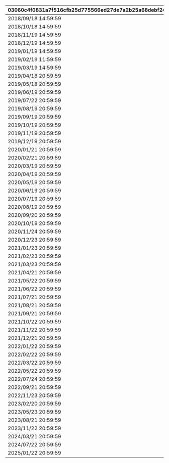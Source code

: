 |03060c4f0831a7f516cfb25d775566ed27de7a2b25a68debf24a91d6f5abd18a|5f0231f89bd38306a14683197bcf1b61a59ecce37c298082b0ce9bf1c130b39f|cfd602699cd9ccc478f03033081ad12f1a125f4875426e7034d793786cfec92f|3012ea8ba64bc2bea098eaab5d798f2360fcd54e8c62fb9487594c77ece1db15|c77c1a490e8df2a17df9f9e121e586591be147c4a2d9d052bc7f9e50e63cbd6d|55c5878840a1d2c683aca93c43535fe073b5090480ccc36eba79d45f8ab70702|451e2014a967a1e820464ce050745d970bbe4ee348329a70e07f05516951d49d|
| --- | --- | --- | --- | --- | --- | --- |
|2018/09/18 14:59:59|2018/09/17 14:59:59|7001000|1|1001|2018/09/13 12:00:00|2018/09/18 5:00:00|
|2018/10/18 14:59:59|2018/10/17 14:59:59|7002000|2|1002|2018/10/13 12:00:00|2018/10/18 5:00:00|
|2018/11/19 14:59:59|2018/11/18 14:59:59|7003000|3|1003|2018/11/14 12:00:00|2018/11/19 5:00:00|
|2018/12/19 14:59:59|2018/12/18 14:59:59|7003003|4|1004|2018/12/14 12:00:00|2018/12/19 5:00:00|
|2019/01/19 14:59:59|2019/01/18 14:59:59|7004000|5|1005|2019/01/14 12:00:00|2019/01/19 5:00:00|
|2019/02/19 11:59:59|2019/02/18 11:59:59|7004003|6|1006|2019/02/14 15:00:00|2019/02/19 5:00:00|
|2019/03/19 14:59:59|2019/03/18 14:59:59|7005000|7|1007|2019/03/14 12:00:00|2019/03/19 5:00:00|
|2019/04/18 20:59:59|2019/04/17 20:59:59|7005003|8|1008|2019/04/13 12:00:00|2019/04/18 5:00:00|
|2019/05/18 20:59:59|2019/05/17 20:59:59|7006000|9|1009|2019/05/13 12:00:00|2019/05/18 5:00:00|
|2019/06/19 20:59:59|2019/06/18 20:59:59|7006003|10|1010|2019/06/14 12:00:00|2019/06/19 5:00:00|
|2019/07/22 20:59:59|2019/07/21 20:59:59|7007000|11|1011|2019/07/15 12:00:00|2019/07/22 5:00:00|
|2019/08/19 20:59:59|2019/08/18 20:59:59|7007003|12|1012|2019/08/14 10:00:00|2019/08/19 5:00:00|
|2019/09/19 20:59:59|2019/09/18 20:59:59|7008000|13|1013|2019/09/14 12:00:00|2019/09/19 5:00:00|
|2019/10/19 20:59:59|2019/10/18 20:59:59|7008003|14|1014|2019/10/14 12:00:00|2019/10/19 5:00:00|
|2019/11/19 20:59:59|2019/11/18 20:59:59|7009000|15|1015|2019/11/14 12:00:00|2019/11/19 5:00:00|
|2019/12/19 20:59:59|2019/12/18 20:59:59|7009003|16|1016|2019/12/14 12:00:00|2019/12/19 5:00:00|
|2020/01/21 20:59:59|2020/01/20 20:59:59|7010000|17|1017|2020/01/14 12:00:00|2020/01/21 5:00:00|
|2020/02/21 20:59:59|2020/02/20 20:59:59|7010003|18|1018|2020/02/14 12:00:00|2020/02/21 5:00:00|
|2020/03/19 20:59:59|2020/03/18 20:59:59|7011000|19|1019|2020/03/12 12:00:00|2020/03/19 5:00:00|
|2020/04/19 20:59:59|2020/04/18 20:59:59|7011003|20|1020|2020/04/14 12:00:00|2020/04/19 5:00:00|
|2020/05/19 20:59:59|2020/05/18 20:59:59|7012000|21|1021|2020/05/14 12:00:00|2020/05/19 5:00:00|
|2020/06/19 20:59:59|2020/06/18 20:59:59|7012003|22|1022|2020/06/14 12:00:00|2020/06/19 5:00:00|
|2020/07/19 20:59:59|2020/07/18 20:59:59|7013000|23|1023|2020/07/14 12:00:00|2020/07/19 5:00:00|
|2020/08/19 20:59:59|2020/08/18 20:59:59|7013003|24|1024|2020/08/14 12:00:00|2020/08/19 5:00:00|
|2020/09/20 20:59:59|2020/09/19 20:59:59|7014000|25|1025|2020/09/15 12:00:00|2020/09/20 5:00:00|
|2020/10/19 20:59:59|2020/10/18 20:59:59|7014003|26|1026|2020/10/14 12:00:00|2020/10/19 5:00:00|
|2020/11/24 20:59:59|2020/11/23 20:59:59|7015000|27|1027|2020/11/18 12:00:00|2020/11/24 5:00:00|
|2020/12/23 20:59:59|2020/12/22 20:59:59|7015003|28|1028|2020/12/18 12:00:00|2020/12/23 5:00:00|
|2021/01/23 20:59:59|2021/01/22 20:59:59|7016000|29|1029|2021/01/18 12:00:00|2021/01/23 5:00:00|
|2021/02/23 20:59:59|2021/02/22 20:59:59|7016003|30|1030|2021/02/18 12:00:00|2021/02/23 5:00:00|
|2021/03/23 20:59:59|2021/03/22 20:59:59|7017000|31|1031|2021/03/18 12:00:00|2021/03/23 5:00:00|
|2021/04/21 20:59:59|2021/04/20 20:59:59|7017003|32|1032|2021/04/16 12:00:00|2021/04/21 5:00:00|
|2021/05/22 20:59:59|2021/05/21 20:59:59|7018000|33|1033|2021/05/17 12:00:00|2021/05/22 5:00:00|
|2021/06/22 20:59:59|2021/06/21 20:59:59|7018003|34|1034|2021/06/17 12:00:00|2021/06/22 5:00:00|
|2021/07/21 20:59:59|2021/07/20 20:59:59|7019000|35|1035|2021/07/16 12:00:00|2021/07/21 5:00:00|
|2021/08/21 20:59:59|2021/08/20 20:59:59|7019003|36|1036|2021/08/16 12:00:00|2021/08/21 5:00:00|
|2021/09/21 20:59:59|2021/09/20 20:59:59|7020000|37|1037|2021/09/16 12:00:00|2021/09/21 5:00:00|
|2021/10/22 20:59:59|2021/10/21 20:59:59|7020003|38|1038|2021/10/17 12:00:00|2021/10/22 5:00:00|
|2021/11/22 20:59:59|2021/11/21 20:59:59|7021000|39|1039|2021/11/17 12:00:00|2021/11/22 5:00:00|
|2021/12/21 20:59:59|2021/12/20 20:59:59|7021003|40|1040|2021/12/16 12:00:00|2021/12/21 5:00:00|
|2022/01/22 20:59:59|2022/01/21 20:59:59|7022000|41|1041|2022/01/17 12:00:00|2022/01/22 5:00:00|
|2022/02/22 20:59:59|2022/02/21 20:59:59|7022003|42|1042|2022/02/17 12:00:00|2022/02/22 5:00:00|
|2022/03/22 20:59:59|2022/03/21 20:59:59|7023000|43|1043|2022/03/17 12:00:00|2022/03/22 5:00:00|
|2022/05/22 20:59:59|2022/05/21 20:59:59|7023003|44|1044|2022/05/17 12:00:00|2022/05/22 5:00:00|
|2022/07/24 20:59:59|2022/07/23 20:59:59|7024000|45|1045|2022/07/19 13:00:00|2022/07/24 5:00:00|
|2022/09/21 20:59:59|2022/09/20 20:59:59|7024003|46|1046|2022/09/16 12:00:00|2022/09/21 5:00:00|
|2022/11/23 20:59:59|2022/11/22 20:59:59|7025000|47|1047|2022/11/18 12:00:00|2022/11/23 5:00:00|
|2023/02/20 20:59:59|2023/02/19 20:59:59|7025003|48|1048|2023/02/15 15:00:00|2023/02/20 5:00:00|
|2023/05/23 20:59:59|2023/05/22 20:59:59|7026000|49|1049|2023/05/18 12:00:00|2023/05/23 5:00:00|
|2023/08/21 20:59:59|2023/08/20 20:59:59|7026003|50|1050|2023/08/16 12:00:00|2023/08/21 5:00:00|
|2023/11/22 20:59:59|2023/11/21 20:59:59|7027000|51|1051|2023/11/17 12:00:00|2023/11/22 5:00:00|
|2024/03/21 20:59:59|2024/03/20 20:59:59|7027003|52|1052|2024/03/16 12:00:00|2024/03/21 5:00:00|
|2024/07/22 20:59:59|2024/07/21 20:59:59|7028000|53|1053|2024/07/17 12:00:00|2024/07/22 5:00:00|
|2025/01/22 20:59:59|2025/01/21 20:59:59|7028003|54|1054|2025/01/17 12:00:00|2025/01/22 5:00:00|